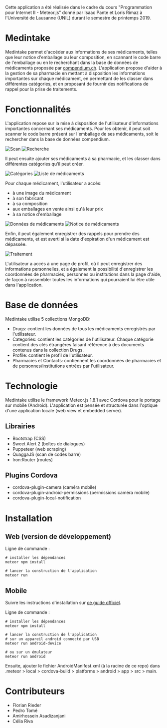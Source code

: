 Cette application a été réalisée dans le cadre du cours "Programmation pour Internet II - Meteor.js" donné par Isaac Pante et Loris Rimaz à l'Université de Lausanne (UNIL) durant le semestre de printemps 2019.

# Medintake
Medintake permet d'accéder aux informations de ses médicaments, telles que leur notice d'emballage ou leur composition, en scannant le code barre de l'emballage ou en le recherchant dans la base de données de médicaments proposée par [compendium.ch](https://www.compendium.ch). L'application propose d'aider à la gestion de sa pharmacie en mettant à disposition les informations importantes sur chaque médicament, en permettant de les classer dans différentes catégories, et en proposant de fournir des notifications de rappel pour la prise de traitements.

# Fonctionnalités
L'application repose sur la mise à disposition de l'utilisateur d'informations importantes concernant ses médicaments. Pour les obtenir, il peut soit scanner le code barre présent sur l'emballage de ses médicaments, soit le rechercher dans la base de données compendium.

![Scan](https://raw.githubusercontent.com/Sergenti/meteorapp/master/screenshots/scan.png "Scan")
![Recherche](https://raw.githubusercontent.com/Sergenti/meteorapp/master/screenshots/search.png "Recherche")

Il peut ensuite ajouter ses médicaments à sa pharmacie, et les classer dans différentes catégories qu'il peut créer.

![Catégories](https://raw.githubusercontent.com/Sergenti/meteorapp/master/screenshots/categories.png "Catégories")
![Liste de médicaments](https://raw.githubusercontent.com/Sergenti/meteorapp/master/screenshots/list.png "Liste de médicaments")

Pour chaque médicament, l'utilisateur a accès:
* à une image du médicament
* à son fabricant
* à sa composition
* aux emballages en vente ainsi qu'à leur prix
* à sa notice d'emballage

![Données de médicaments](https://raw.githubusercontent.com/Sergenti/meteorapp/master/screenshots/details.png "Données de médicaments")
![Notice de médicaments](https://raw.githubusercontent.com/Sergenti/meteorapp/master/screenshots/notice.png "Notice de médicaments")

Enfin, il peut également enregistrer des rappels pour prendre des médicaments, et est averti si la date d'expiration d'un médicament est dépassée.

![Traitement](https://raw.githubusercontent.com/Sergenti/meteorapp/master/screenshots/traitement.png "Traitement")

L'utilisateur a accès à une page de profil, où il peut enregistrer des informations personnelles, et a également la possibilité d'enregistrer les coordonnées de pharmacies, personnes ou institutions dans la page d'aide, de façon à rassembler toutes les informations qui pourraient lui être utile dans l'application.

# Base de données
Medintake utilise 5 collections MongoDB:
* Drugs: contient les données de tous les médicaments enregistrés par l'utilisateur.
* Categories: contient les catégories de l'utilisateur. Chaque catégorie contient des clés étrangères faisant référence à des documents contenus dans la collection Drugs.
* Profile: contient le profil de l'utilisateur.
* Pharmacies et Contacts: contiennent les coordonnées de pharmacies et de personnes/institutions entrées par l'utilisateur.

# Technologie
Medintake utilise le framework Meteor.js 1.8.1 avec Cordova pour le portage sur mobile (Android). L'application est pensée et structurée dans l'optique d'une application locale (web view et embedded server).

## Librairies
- Bootstrap (CSS)
- Sweet Alert 2 (boîtes de dialogues)
- Puppeteer (web scraping)
- QuaggaJS (scan de codes barre)
- Iron:Router (routes)

## Plugins Cordova
- cordova-plugin-camera (caméra mobile)
- cordova-plugin-android-permissions (permissions caméra mobile)
- cordova-plugin-local-notification

# Installation
## Web (version de développement)
Ligne de commande :
```
# installer les dépendances
meteor npm install

# lancer la construction de l'application
meteor run
```
## Mobile
Suivre les instructions d'installation sur [ce guide officiel](https://guide.meteor.com/mobile.html#installing-prerequisites-android).

Ligne de commande :
```
# installer les dépendances
meteor npm install

# lancer la construction de l'application
# sur un appareil android connecté par USB
meteor run android-device

# ou sur un émulateur
meteor run android
```
Ensuite, ajouter le fichier AndroidManifest.xml (à la racine de ce repo) dans .meteor > local > cordova-build > platforms > android > app > src > main.

# Contributeurs
- Florian Rieder
- Pedro Tomé
- Amirhossein	Asadizanjani
- Célia Riva